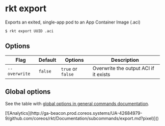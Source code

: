 # rkt export

Exports an exited, single-app pod to an App Container Image (.aci)

```
$ rkt export UUID .aci
```

## Options

| Flag | Default | Options | Description |
| --- | --- | --- | --- |
| `--overwrite` |  `false` | `true` or `false` | Overwrite the output ACI if it exists  |

## Global options

See the table with [global options in general commands documentation][global-options].


[global-options]: ../commands.md#global-options

<!-- BEGIN ANALYTICS --> [![Analytics](http://ga-beacon.prod.coreos.systems/UA-42684979-9/github.com/coreos/rkt/Documentation/subcommands/export.md?pixel)]() <!-- END ANALYTICS -->
